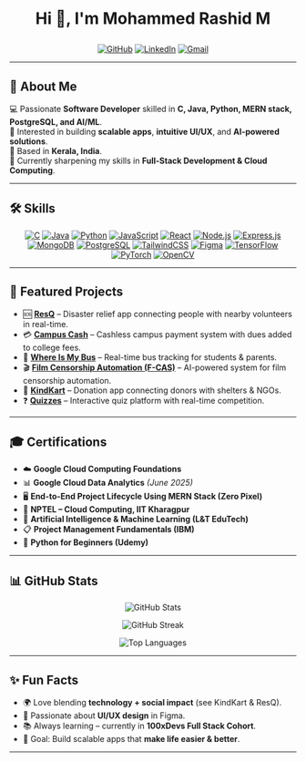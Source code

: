 # <p align="center">Hi 👋, I'm Mohammed Rashid M</p>

<p align="center">
  <a href="https://github.com/Rashisha14"><img src="https://img.shields.io/badge/GitHub-100000?style=for-the-badge&logo=github&logoColor=white" alt="GitHub"></a>
  <a href="https://www.linkedin.com/in/mohammed-rashidm/"><img src="https://img.shields.io/badge/LinkedIn-0A66C2?style=for-the-badge&logo=linkedin&logoColor=white" alt="LinkedIn"></a>
  <a href="mailto:rashid.mhd2004@gmail.com"><img src="https://img.shields.io/badge/Gmail-D14836?style=for-the-badge&logo=gmail&logoColor=white" alt="Gmail"></a>
</p>

---

## 🚀 About Me  

💻 Passionate **Software Developer** skilled in **C, Java, Python, MERN stack, PostgreSQL, and AI/ML**.  
🎯 Interested in building **scalable apps**, **intuitive UI/UX**, and **AI-powered solutions**.  
📍 Based in **Kerala, India**.  
🌱 Currently sharpening my skills in **Full-Stack Development & Cloud Computing**.  

---

## 🛠️ Skills  

<p align="center">
  <a href="#"><img src="https://img.shields.io/badge/C-00599C?style=for-the-badge&logo=c&logoColor=white" alt="C"></a>
  <a href="#"><img src="https://img.shields.io/badge/Java-ED8B00?style=for-the-badge&logo=java&logoColor=white" alt="Java"></a>
  <a href="#"><img src="https://img.shields.io/badge/Python-3776AB?style=for-the-badge&logo=python&logoColor=white" alt="Python"></a>
  <a href="#"><img src="https://img.shields.io/badge/JavaScript-F7DF1E?style=for-the-badge&logo=javascript&logoColor=black" alt="JavaScript"></a>
  <a href="#"><img src="https://img.shields.io/badge/React-61DAFB?style=for-the-badge&logo=react&logoColor=black" alt="React"></a>
  <a href="#"><img src="https://img.shields.io/badge/Node.js-339933?style=for-the-badge&logo=node.js&logoColor=white" alt="Node.js"></a>
  <a href="#"><img src="https://img.shields.io/badge/Express.js-000000?style=for-the-badge&logo=express&logoColor=white" alt="Express.js"></a>
  <a href="#"><img src="https://img.shields.io/badge/MongoDB-47A248?style=for-the-badge&logo=mongodb&logoColor=white" alt="MongoDB"></a>
  <a href="#"><img src="https://img.shields.io/badge/PostgreSQL-316192?style=for-the-badge&logo=postgresql&logoColor=white" alt="PostgreSQL"></a>
  <a href="#"><img src="https://img.shields.io/badge/Tailwind_CSS-06B6D4?style=for-the-badge&logo=tailwindcss&logoColor=white" alt="TailwindCSS"></a>
  <a href="#"><img src="https://img.shields.io/badge/Figma-F24E1E?style=for-the-badge&logo=figma&logoColor=white" alt="Figma"></a>
  <a href="#"><img src="https://img.shields.io/badge/TensorFlow-FF6F00?style=for-the-badge&logo=tensorflow&logoColor=white" alt="TensorFlow"></a>
  <a href="#"><img src="https://img.shields.io/badge/PyTorch-EE4C2C?style=for-the-badge&logo=pytorch&logoColor=white" alt="PyTorch"></a>
  <a href="#"><img src="https://img.shields.io/badge/OpenCV-27338e?style=for-the-badge&logo=opencv&logoColor=white" alt="OpenCV"></a>
</p>

---

## 📌 Featured Projects  

- 🆘 **[ResQ](https://github.com/aims0426/ResQConnect)** – Disaster relief app connecting people with nearby volunteers in real-time.  
- 💳 **[Campus Cash](https://github.com/AgZ47/CampusCash)** – Cashless campus payment system with dues added to college fees.  
- 🚌 **[Where Is My Bus](https://github.com/JomalSanish/WhereIsMyBus)** – Real-time bus tracking for students & parents.  
- 🎬 **[Film Censorship Automation (F-CAS)](https://github.com/Rashisha14/F-CAS)** – AI-powered system for film censorship automation.  
- 🎁 **[KindKart](https://github.com/Rashisha14/KindKart)** – Donation app connecting donors with shelters & NGOs.  
- ❓ **[Quizzes](https://github.com/Rashisha14/Quizzes)** – Interactive quiz platform with real-time competition.  

---

## 🎓 Certifications  

- ☁️ **Google Cloud Computing Foundations**  
- 📊 **Google Cloud Data Analytics** *(June 2025)*  
- 🖥️ **End-to-End Project Lifecycle Using MERN Stack (Zero Pixel)**  
- 📂 **NPTEL – Cloud Computing, IIT Kharagpur**  
- 📘 **Artificial Intelligence & Machine Learning (L&T EduTech)**  
- 📋 **Project Management Fundamentals (IBM)**  
- 🐍 **Python for Beginners (Udemy)**  

---

## 📊 GitHub Stats  

<p align="center">
  <img src="https://github-readme-stats.vercel.app/api?username=Rashisha14&show_icons=true&theme=tokyonight" alt="GitHub Stats" />
</p>
<p align="center">
  <img src="https://github-readme-streak-stats.herokuapp.com?user=Rashisha14&theme=tokyonight&hide_border=true" alt="GitHub Streak" />
</p>
<p align="center">
  <img src="https://github-readme-stats.vercel.app/api/top-langs/?username=Rashisha14&layout=compact&theme=tokyonight" alt="Top Languages" />
</p>

---

## ✨ Fun Facts  

- 🌍 Love blending **technology + social impact** (see KindKart & ResQ).  
- 🎨 Passionate about **UI/UX design** in Figma.  
- 📚 Always learning – currently in **100xDevs Full Stack Cohort**.  
- 🚀 Goal: Build scalable apps that **make life easier & better**.  

---

